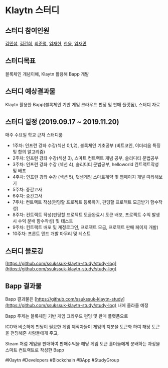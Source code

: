 # Klaytn 스터디

## 스터디 참여인원
 [김민섭](https://github.com/devsuub), [김건희](https://github.com/GeonHuiKim), [최준명](https://github.com/pizard), [임재현](https://github.com/violet9503), [한윤](https://github.com/YoonHan), [임재민](https://github.com/jjangjamin)

## 스터디목표
 블록체인 개념이해,  Klaytn 활용해 Bapp 개발

## 스터디 예상결과물
 Klaytn 활용한 Bapp(블록체인 기반 게임 크라우드 펀딩 및 판매 플랫폼), 스터디 자료

## 스터디 일정 (2019.09.17 ~ 2019.11.20)
매주 수요일 학교 근처 스터디룸
- 1주차: 인프런 강좌 수강(섹션 0,1,2), 블록체인 기초공부 (비트코인, 이더리움 특징 및 합의 알고리즘)
- 2주차: 인프런 강좌 수강(섹션 3), 스마트 컨트랙트 개념 공부, 솔리디티 문법공부
- 3주차: 인프런 강좌 수강 (섹션 4), 솔리디티 문법공부, helloworld 컨트랙트작성 및 배포
- 4주차: 인프런 강좌 수강 (섹션 5), 덧셈게임 스마트계약 및 웹페이지 개발 따라해보기
- 5주차: 중간고사
- 6주차: 중간고사 
- 7주차: 컨트랙트 작성(펀딩할 프로젝트 등록하기, 펀딩할 프로젝트 모금받기 함수작성)
- 8주차: 컨트랙트 작성(펀딩할 프로젝트 모금완료시 토큰 배포, 프로젝트 수익 발생시 수익 분배 함수작성) 및 테스트
- 9주차: 컨트랙트 배포 및 계정로그인, 프로젝트 모금, 프로젝트 판매 페이지 개발)
- 10주차: 프론트 앤드 개발 마무리 및 테스트

## 스터디 블로깅
 [https://github.com/ssukssuk-klaytn-study/study-log](https://github.com/ssukssuk-klaytn-study/study-log)
 
## Bapp 결과물
Bapp 결과물은 [https://github.com/ssukssuk-klaytn-study](https://github.com/ssukssuk-klaytn-study/study-log) 내에 올라올 예정

Bapp 주제는 블록체인 기반 게임 크라우드 펀딩 및 판매 플랫폼으로

ICO와 비슷하게 펀딩이 필요한 게임 제작자들이 게임의 지분을 토큰화 하여 해당 토큰을 펀딩해준 사람들에게 주고, 

Steam 처럼 게임을 판매하여 판매수익을 해당 게임 토큰 홀더들에게 분배하는 과정을 스마트 컨트랙트로 작성한 Bapp

#Klaytn #Developers #Blockchain #BApp #StudyGroup
